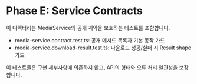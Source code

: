 # Phase E: Service Contracts

이 디렉터리는 MediaService의 공개 계약을 보호하는 테스트를 포함합니다.

- media-service.contract.test.ts: 공개 메서드 목록과 기본 동작 가드
- media-service.download-result.test.ts: 다운로드 성공/실패 시 Result shape 가드

이 테스트들은 구현 세부사항에 의존하지 않고, API의 형태와 오류 처리 일관성을
보장합니다.
